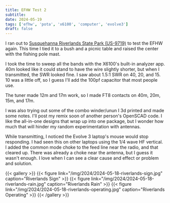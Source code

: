 ```yaml
---
title: EFHW Test 2
subtitle:
date: 2024-05-19
tags: ['efhw', 'pota', 'x6100', 'computer', 'evolve3']
draft: false
---
```


I ran out to
[Susquehanna Riverlands State Park (US-9719)](https://pota.app/#/park/US-9719)
to test the EFHW again.
This time I tied it to a bush
and a picnic table
and raised the center
with the fishing pole mast.

I took the time
to sweep all the bands
with the X6100's
built-in analyzer app.
40m looked like it could
stand to have the wire
slightly shorter,
but when I transmitted,
the SWR looked fine.
I saw about 1.5:1 SWR
on 40, 20, and 15.
10 was a little off,
so I guess
I'll add the 100pf capacitor
that most people use.

The tuner made 12m and 17m work,
so I made FT8 contacts
on 40m, 20m, 15m, and 17m.

I was also trying out some
of the combo winder/unun
I 3d printed and made some notes.
I'll post my remix soon
of another person's OpenSCAD code.
I like the all-in-one designs
that wrap up into one package,
but I wonder how much that
will hinder my random experimentation
with antennas.

While transmitting,
I noticed the Evolve 3 laptop's
mouse would stop responding.
I had seen this
on other laptops
using the 1/4 wave HF vertical.
I added the common mode choke
to the feed line near the radio,
and that cleared up.
There was already a choke near the antenna,
but I guess it wasn't enough.
I love when I can see a clear cause and effect
or problem and solution.


{{< gallery >}}
{{< figure link="/img/2024/2024-05-18-riverlands-sign.jpg" caption="Riverlands Sign" >}}
{{< figure link="/img/2024/2024-05-18-riverlands-rain.jpg" caption="Riverlands Rain" >}}
{{< figure link="/img/2024/2024-05-18-riverlands-operating.jpg" caption="Riverlands Operating" >}}
{{< /gallery >}}

<!--more-->
